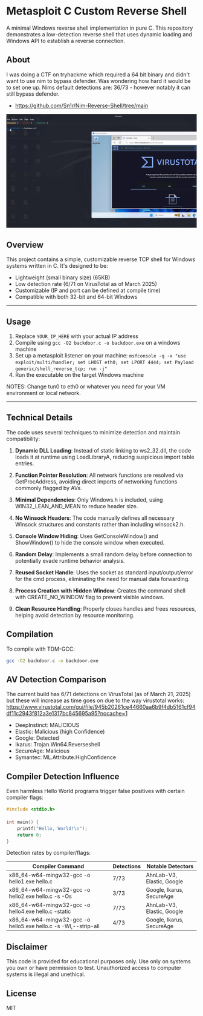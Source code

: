 # Metasploit C Custom Reverse Shell

A minimal Windows reverse shell implementation in pure C. This repository demonstrates a low-detection reverse shell that uses dynamic loading and Windows API to establish a reverse connection.

## About

I was doing a CTF on tryhackme which required a 64 bit binary and didn't want to use nim to bypass defender. Was wondering how hard it would be to set one up. Nims default detections are: 36/73 - however notably it can still bypass defender. 
- https://github.com/Sn1r/Nim-Reverse-Shell/tree/main

<p align="center">
  <img src="https://github.com/pentestfunctions/metasploit_c_custom/blob/main/images/Metasploit_Connection.gif">
</p>

## Overview

This project contains a simple, customizable reverse TCP shell for Windows systems written in C. It's designed to be:

- Lightweight (small binary size) (65KB)
- Low detection rate (6/71 on VirusTotal as of March 2025)
- Customizable (IP and port can be defined at compile time)
- Compatible with both 32-bit and 64-bit Windows

--- 

## Usage

1. Replace `YOUR_IP_HERE` with your actual IP address
2. Compile using `gcc -O2 backdoor.c -o backdoor.exe` on a windows machine
3. Set up a metasploit listener on your machine: `msfconsole -q -x "use exploit/multi/handler; set LHOST eth0; set LPORT 4444; set Payload generic/shell_reverse_tcp; run -j"`
4. Run the executable on the target Windows machine

NOTES: Change tun0 to eth0 or whatever you need for your VM environment or local network. 

---

## Technical Details

The code uses several techniques to minimize detection and maintain compatibility:

1. **Dynamic DLL Loading**: Instead of static linking to ws2_32.dll, the code loads it at runtime using LoadLibraryA, reducing suspicious import table entries.

2. **Function Pointer Resolution**: All network functions are resolved via GetProcAddress, avoiding direct imports of networking functions commonly flagged by AVs.

3. **Minimal Dependencies**: Only Windows.h is included, using WIN32_LEAN_AND_MEAN to reduce header size.

4. **No Winsock Headers**: The code manually defines all necessary Winsock structures and constants rather than including winsock2.h.

5. **Console Window Hiding**: Uses GetConsoleWindow() and ShowWindow() to hide the console window when executed.

6. **Random Delay**: Implements a small random delay before connection to potentially evade runtime behavior analysis.

7. **Reused Socket Handle**: Uses the socket as standard input/output/error for the cmd process, eliminating the need for manual data forwarding.

8. **Process Creation with Hidden Window**: Creates the command shell with CREATE_NO_WINDOW flag to prevent visible windows.

9. **Clean Resource Handling**: Properly closes handles and frees resources, helping avoid detection by resource monitoring.

## Compilation

To compile with TDM-GCC:

```bash
gcc -O2 backdoor.c -o backdoor.exe
```

## AV Detection Comparison

The current build has 6/71 detections on VirusTotal (as of March 21, 2025) but these will increase as time goes on due to the way virustotal works:
https://www.virustotal.com/gui/file/945b20261ce44660aa6b9f4db5161cf94df11c2943f812a3e1317bc845695a95?nocache=1

- DeepInstinct: MALICIOUS
- Elastic: Malicious (high Confidence)
- Google: Detected
- Ikarus: Trojan.Win64.Reverseshell
- SecureAge: Malicious
- Symantec: ML.Attribute.HighConfidence

## Compiler Detection Influence

Even harmless Hello World programs trigger false positives with certain compiler flags:

```c
#include <stdio.h>

int main() {
    printf("Hello, World!\n");
    return 0;
}
```

Detection rates by compiler/flags:

| Compiler Command | Detections | Notable Detectors |
|------------------|------------|-------------------|
| x86_64-w64-mingw32-gcc -o hello1.exe hello.c | 7/73 | AhnLab-V3, Elastic, Google |
| x86_64-w64-mingw32-gcc -o hello2.exe hello.c -s -Os | 3/73 | Google, Ikarus, SecureAge |
| x86_64-w64-mingw32-gcc -o hello4.exe hello.c -static | 7/73 | AhnLab-V3, Elastic, Google |
| x86_64-w64-mingw32-gcc -o hello5.exe hello.c -s -Wl,--strip-all | 4/73 | Google, Ikarus, SecureAge |

## Disclaimer

This code is provided for educational purposes only. Use only on systems you own or have permission to test. Unauthorized access to computer systems is illegal and unethical.

## License

MIT
